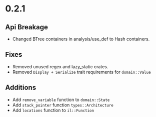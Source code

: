 # 0.2.1

## Api Breakage

* Changed BTree containers in analysis/use_def to Hash containers.

## Fixes
* Removed unused regex and lazy_static crates.
* Removed `Display + Serialize` trait requirements for `domain::Value`

## Additions
* Add `remove_variable` function to `domain::State`
* Add `stack_pointer` function `types::Architecture`
* Add `locations` function to `il::Function`
